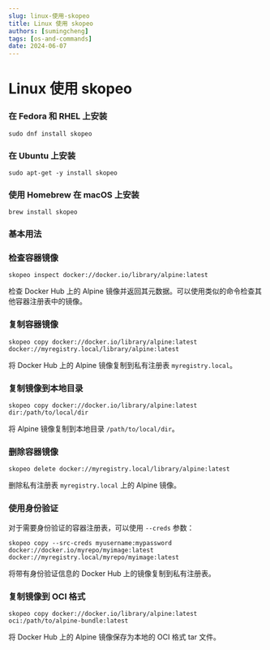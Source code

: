 ```yaml
---
slug: linux-使用-skopeo
title: Linux 使用 skopeo
authors: [sumingcheng]
tags: [os-and-commands]
date: 2024-06-07
---
```


# Linux 使用 skopeo

### 在 Fedora 和 RHEL 上安装

```
sudo dnf install skopeo
```

### 在 Ubuntu 上安装

```
sudo apt-get -y install skopeo
```

### 使用 Homebrew 在 macOS 上安装

```
brew install skopeo
```

### 基本用法

### 检查容器镜像

```
skopeo inspect docker://docker.io/library/alpine:latest
```

检查 Docker Hub 上的 Alpine 镜像并返回其元数据。可以使用类似的命令检查其他容器注册表中的镜像。

### 复制容器镜像

```
skopeo copy docker://docker.io/library/alpine:latest docker://myregistry.local/library/alpine:latest
```

将 Docker Hub 上的 Alpine 镜像复制到私有注册表 `myregistry.local`。

### 复制镜像到本地目录

```
skopeo copy docker://docker.io/library/alpine:latest dir:/path/to/local/dir
```

将 Alpine 镜像复制到本地目录 `/path/to/local/dir`。

### 删除容器镜像

```
skopeo delete docker://myregistry.local/library/alpine:latest
```

删除私有注册表 `myregistry.local` 上的 Alpine 镜像。

### 使用身份验证

对于需要身份验证的容器注册表，可以使用 `--creds` 参数：

```
skopeo copy --src-creds myusername:mypassword docker://docker.io/myrepo/myimage:latest docker://myregistry.local/myrepo/myimage:latest
```

将带有身份验证信息的 Docker Hub 上的镜像复制到私有注册表。

### 复制镜像到 OCI 格式

```
skopeo copy docker://docker.io/library/alpine:latest oci:/path/to/alpine-bundle:latest
```

将 Docker Hub 上的 Alpine 镜像保存为本地的 OCI 格式 tar 文件。
